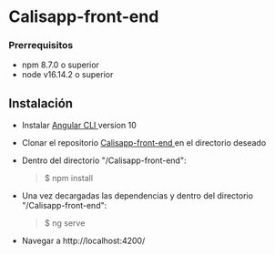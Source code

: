# Calisapp-front-end

### Prerrequisitos

+ npm 8.7.0 o superior
+ node v16.14.2 o superior

## Instalación

- Instalar [ Angular CLI ][1]  version 10

- Clonar el repositorio [ Calisapp-front-end ][2]  en el directorio deseado  

- Dentro del directorio "/Calisapp-front-end":
    > $ npm install

- Una vez decargadas las dependencias y dentro del directorio "/Calisapp-front-end":
    > $ ng serve

- Navegar a http://localhost:4200/


[1]: https://github.com/angular/angular-cli
[2]: https://github.com/CesarPZ/Calisapp-front-end

